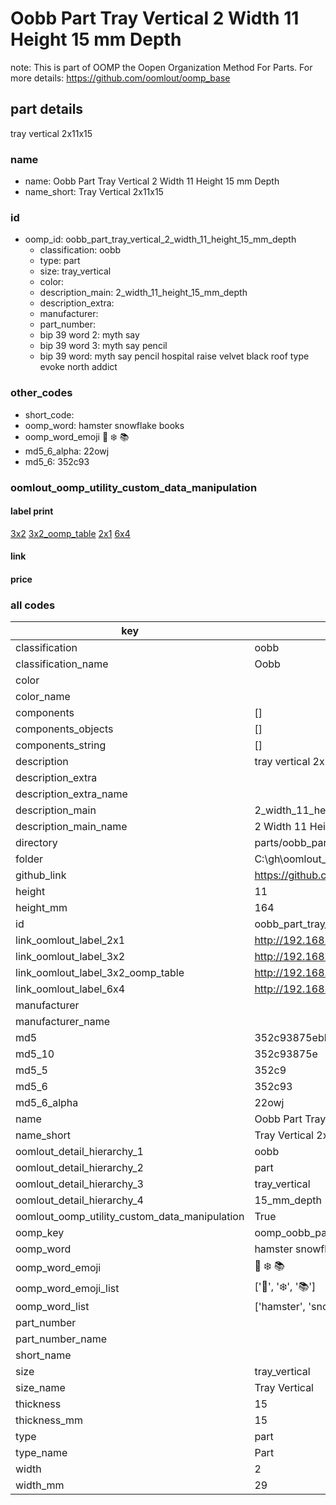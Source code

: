 # Oobb Part Tray Vertical 2 Width 11 Height 15 mm Depth  

note: This is part of OOMP the Oopen Organization Method For Parts. For more details: https://github.com/oomlout/oomp_base

##  part details
  



tray vertical 2x11x15



### name
* name: Oobb Part Tray Vertical 2 Width 11 Height 15 mm Depth
* name_short: Tray Vertical 2x11x15 
### id
* oomp_id: oobb_part_tray_vertical_2_width_11_height_15_mm_depth
  * classification: oobb
  * type: part
  * size: tray_vertical
  * color: 
  * description_main: 2_width_11_height_15_mm_depth
  * description_extra: 
  * manufacturer: 
  * part_number: 
  * bip 39 word 2: myth say
  * bip 39 word 3: myth say pencil
  * bip 39 word: myth say pencil hospital raise velvet black roof type evoke north addict

### other_codes
* short_code: 
* oomp_word: hamster snowflake books
* oomp_word_emoji :hamster: :snowflake: :books:
* md5_6_alpha: 22owj
* md5_6: 352c93






### oomlout_oomp_utility_custom_data_manipulation
#### label print
[3x2](http://192.168.1.245:1112/?label=oomp%2022owj)
[3x2_oomp_table](http://192.168.1.108:1112/?label=oomp%2022owj)
[2x1](http://192.168.1.242:1112/?label=oomp%2022owj)
[6x4](http://192.168.1.55:1112/?label=oomp%2022owj)    

#### link

                              

#### price







### all codes 
| key | value |  
| --- | --- |  
| classification | oobb |  
| classification_name | Oobb |  
| color |  |  
| color_name |  |  
| components | [] |  
| components_objects | [] |  
| components_string | [] |  
| description | tray vertical 2x11x15 |  
| description_extra |  |  
| description_extra_name |  |  
| description_main | 2_width_11_height_15_mm_depth |  
| description_main_name | 2 Width 11 Height 15 mm Depth |  
| directory | parts/oobb_part_tray_vertical_2_width_11_height_15_mm_depth |  
| folder | C:\gh\oomlout_oobb_version_4_generated_parts\parts\oobb_part_tray_vertical_2_width_11_height_15_mm_depth |  
| github_link | https://github.com/oomlout/oomlout_oomp_part_src/tree/main/parts/oobb_part_tray_vertical_2_width_11_height_15_mm_depth |  
| height | 11 |  
| height_mm | 164 |  
| id | oobb_part_tray_vertical_2_width_11_height_15_mm_depth |  
| link_oomlout_label_2x1 | http://192.168.1.242:1112/?label=oomp%2022owj |  
| link_oomlout_label_3x2 | http://192.168.1.245:1112/?label=oomp%2022owj |  
| link_oomlout_label_3x2_oomp_table | http://192.168.1.108:1112/?label=oomp%2022owj |  
| link_oomlout_label_6x4 | http://192.168.1.55:1112/?label=oomp%2022owj |  
| manufacturer |  |  
| manufacturer_name |  |  
| md5 | 352c93875ebba2dfc85896df456ffc94 |  
| md5_10 | 352c93875e |  
| md5_5 | 352c9 |  
| md5_6 | 352c93 |  
| md5_6_alpha | 22owj |  
| name | Oobb Part Tray Vertical 2 Width 11 Height 15 mm Depth |  
| name_short | Tray Vertical 2x11x15  |  
| oomlout_detail_hierarchy_1 | oobb |  
| oomlout_detail_hierarchy_2 | part |  
| oomlout_detail_hierarchy_3 | tray_vertical |  
| oomlout_detail_hierarchy_4 | 15_mm_depth |  
| oomlout_oomp_utility_custom_data_manipulation | True |  
| oomp_key | oomp_oobb_part_tray_vertical_2_width_11_height_15_mm_depth |  
| oomp_word | hamster snowflake books |  
| oomp_word_emoji | :hamster: :snowflake: :books: |  
| oomp_word_emoji_list | [':hamster:', ':snowflake:', ':books:'] |  
| oomp_word_list | ['hamster', 'snowflake', 'books'] |  
| part_number |  |  
| part_number_name |  |  
| short_name |  |  
| size | tray_vertical |  
| size_name | Tray Vertical |  
| thickness | 15 |  
| thickness_mm | 15 |  
| type | part |  
| type_name | Part |  
| width | 2 |  
| width_mm | 29 |  
